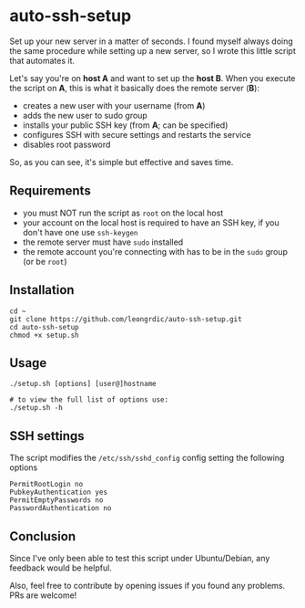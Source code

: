 # auto-ssh-setup

Set up your new server in a matter of seconds.
I found myself always doing the same procedure while setting up a new server, so I wrote this little script that automates it.

Let's say you're on __host A__ and want to set up the __host B__. When you execute the script on __A__, this is what it basically does the remote server (__B__):
-   creates a new user with your username (from __A__)
-   adds the new user to sudo group
-   installs your public SSH key (from __A__; can be specified)
-   configures SSH with secure settings and restarts the service
-   disables root password

So, as you can see, it's simple but effective and saves time.

## Requirements
-   you must NOT run the script as `root` on the local host
-   your account on the local host is required to have an SSH key, if you don't have one use `ssh-keygen`
-   the remote server must have `sudo` installed
-   the remote account you're connecting with has to be in the `sudo` group (or be `root`)


## Installation
```
cd ~
git clone https://github.com/leongrdic/auto-ssh-setup.git
cd auto-ssh-setup
chmod +x setup.sh
```

## Usage
```
./setup.sh [options] [user@]hostname

# to view the full list of options use:
./setup.sh -h
```

## SSH settings
The script modifies the `/etc/ssh/sshd_config` config setting the following options
```
PermitRootLogin no
PubkeyAuthentication yes
PermitEmptyPasswords no
PasswordAuthentication no
```

## Conclusion
Since I've only been able to test this script under Ubuntu/Debian, any feedback would be helpful.

Also, feel free to contribute by opening issues if you found any problems. PRs are welcome!
